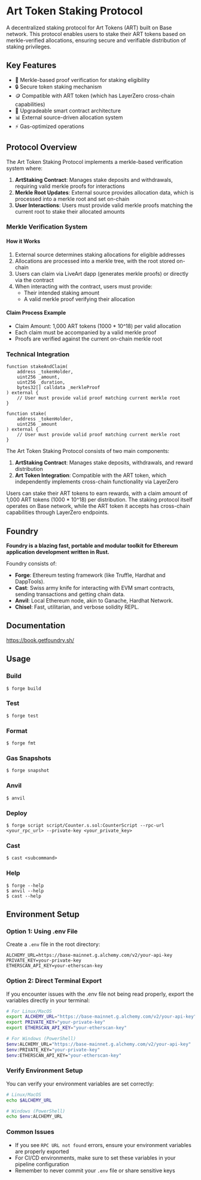 # Art Token Staking Protocol

A decentralized staking protocol for Art Tokens (ART) built on Base network. This protocol enables users to stake their ART tokens based on merkle-verified allocations, ensuring secure and verifiable distribution of staking privileges.

## Key Features
- 🌳 Merkle-based proof verification for staking eligibility
- 🔒 Secure token staking mechanism
- 🪙 Compatible with ART token (which has LayerZero cross-chain capabilities)
- 🔄 Upgradeable smart contract architecture
- 📊 External source-driven allocation system
- ⚡ Gas-optimized operations

## Protocol Overview

The Art Token Staking Protocol implements a merkle-based verification system where:
1. **ArtStaking Contract**: Manages stake deposits and withdrawals, requiring valid merkle proofs for interactions
2. **Merkle Root Updates**: External source provides allocation data, which is processed into a merkle root and set on-chain
3. **User Interactions**: Users must provide valid merkle proofs matching the current root to stake their allocated amounts

### Merkle Verification System

#### How it Works
1. External source determines staking allocations for eligible addresses
2. Allocations are processed into a merkle tree, with the root stored on-chain
3. Users can claim via LiveArt dapp (generates merkle proofs) or directly via the contract
4. When interacting with the contract, users must provide:
   - Their intended staking amount
   - A valid merkle proof verifying their allocation

#### Claim Process Example
- Claim Amount: 1,000 ART tokens (1000 * 10^18) per valid allocation
- Each claim must be accompanied by a valid merkle proof
- Proofs are verified against the current on-chain merkle root

### Technical Integration

```solidity
function stakeAndClaim(
    address _tokenHolder, 
    uint256 _amount, 
    uint256 _duration, 
    bytes32[] calldata _merkleProof
) external {
    // User must provide valid proof matching current merkle root
}
```

```solidity
function stake(
    address _tokenHolder,
    uint256 _amount
) external {
    // User must provide valid proof matching current merkle root
}
```

The Art Token Staking Protocol consists of two main components:
1. **ArtStaking Contract**: Manages stake deposits, withdrawals, and reward distribution
2. **Art Token Integration**: Compatible with the ART token, which independently implements cross-chain functionality via LayerZero

Users can stake their ART tokens to earn rewards, with a claim amount of 1,000 ART tokens (1000 * 10^18) per distribution. The staking protocol itself operates on Base network, while the ART token it accepts has cross-chain capabilities through LayerZero endpoints.

## Foundry

**Foundry is a blazing fast, portable and modular toolkit for Ethereum application development written in Rust.**

Foundry consists of:

-   **Forge**: Ethereum testing framework (like Truffle, Hardhat and DappTools).
-   **Cast**: Swiss army knife for interacting with EVM smart contracts, sending transactions and getting chain data.
-   **Anvil**: Local Ethereum node, akin to Ganache, Hardhat Network.
-   **Chisel**: Fast, utilitarian, and verbose solidity REPL.

## Documentation

https://book.getfoundry.sh/

## Usage

### Build

```shell
$ forge build
```

### Test

```shell
$ forge test
```

### Format

```shell
$ forge fmt
```

### Gas Snapshots

```shell
$ forge snapshot
```

### Anvil

```shell
$ anvil
```

### Deploy

```shell
$ forge script script/Counter.s.sol:CounterScript --rpc-url <your_rpc_url> --private-key <your_private_key>
```

### Cast

```shell
$ cast <subcommand>
```

### Help

```shell
$ forge --help
$ anvil --help
$ cast --help
```

## Environment Setup

### Option 1: Using .env File
Create a `.env` file in the root directory:
```env
ALCHEMY_URL=https://base-mainnet.g.alchemy.com/v2/your-api-key
PRIVATE_KEY=your-private-key
ETHERSCAN_API_KEY=your-etherscan-key
```

### Option 2: Direct Terminal Export
If you encounter issues with the .env file not being read properly, export the variables directly in your terminal:

```bash
# For Linux/MacOS
export ALCHEMY_URL="https://base-mainnet.g.alchemy.com/v2/your-api-key"
export PRIVATE_KEY="your-private-key"
export ETHERSCAN_API_KEY="your-etherscan-key"

# For Windows (PowerShell)
$env:ALCHEMY_URL="https://base-mainnet.g.alchemy.com/v2/your-api-key"
$env:PRIVATE_KEY="your-private-key"
$env:ETHERSCAN_API_KEY="your-etherscan-key"
```

### Verify Environment Setup
You can verify your environment variables are set correctly:

```bash
# Linux/MacOS
echo $ALCHEMY_URL

# Windows (PowerShell)
echo $env:ALCHEMY_URL
```

### Common Issues
- If you see `RPC URL not found` errors, ensure your environment variables are properly exported
- For CI/CD environments, make sure to set these variables in your pipeline configuration
- Remember to never commit your `.env` file or share sensitive keys
